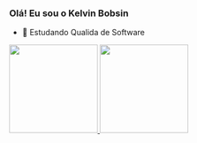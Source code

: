### Olá! Eu sou o Kelvin Bobsin

- 🌱 Estudando Qualida de Software



<div>
  <a href="https://github.com/Kelvinbobsin">
    <img height="160em" src="https://github-readme-stats.vercel.app/api?username=Kelvinbobsin&show_icons=true&theme=darcula&include_all_commits=true&count_private+true"/>
    <img height="160em" src="https://github-readme-stats.vercel.app/api/top-langs/?username=Kelvinbobsin&layout=compact&langs_count=16&theme=darcula"/>
</div>



  
